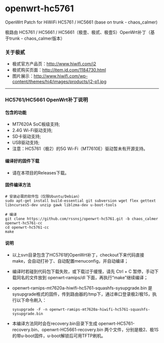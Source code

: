 openwrt-hc5761
==============

OpenWrt Patch for HiWiFi HC5761 / HC5661 (base on trunk - chaos_calmer)

极路由 HC5761 / HC5661 / HC5661（极壹、极贰、极壹S）OpenWrt补丁（基于trunk - chaos_calmer版本）

### 关于极贰
* 极贰官方产品页：http://www.hiwifi.com/j2
* 极贰购买页面：http://item.jd.com/1184730.html
* 图片展示：http://www.hiwifi.com/wp-content/themes/hi4/images/products/j2-p1.jpg

-------

### HC5761/HC5661 OpenWrt补丁说明

#### 包含的功能
* MT7620A SoC板级支持;
* 2.4G Wi-Fi驱动支持;
* SD卡驱动支持;
* USB驱动支持;
* 注意：HC5761（极2）的5G Wi-Fi（MT7610E）驱动暂未有开源支持。

#### 编译好的固件下载
 * 请在本项目的Releases下载。

#### 固件编译方法

    # 安装必需的软件包（仅限Ubuntu/Debian）
    sudo apt-get install build-essential git subversion wget flex gettext libncurses5-dev unzip gawk liblzma-dev u-boot-tools
    
    # 编译
    git clone https://github.com/rssnsj/openwrt-hc5761.git -b chaos_calmer openwrt-hc5761-cc
    cd openwrt-hc5761-cc
    make

#### 说明
* 以上svn目录包含了HC5761的OpenWrt补丁，checkout下来代码直接make，会自动打补丁、自动配置menuconfig，并自动编译；
* 编译时若碰到代码包下载失败，或下载过于缓慢，请先 Ctrl + C 暂停，手动下载同名的文件放到 openwrt-ramips/dl 下面，再执行“make”继续编译；
* openwrt-ramips-mt7620a-hiwifi-hc5761-squashfs-sysupgrade.bin 是sysupgrade格式的固件，传到路由器的/tmp下，通过串口登录极2/极1S，执行以下命令刷入：

    `sysupgrade -F -n openwrt-ramips-mt7620a-hiwifi-hc5761-squashfs-sysupgrade.bin`

* 本编译方法同时会在recovery.bin目录下生成 openwrt-HC5761-recovery.bin、openwrt-HC5661-recovery.bin 两个文件，分别是极2、极1S的带u-boot固件，u-boot解锁后可用TFTP刷机。

